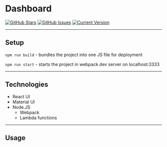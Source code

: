 # Dashboard

[![GitHub Stars](https://img.shields.io/github/stars/mhorger3/FreeEDR.svg)](https://github.com/mhorger3/FreeEDR/stargazers) [![GitHub Issues](https://img.shields.io/github/issues/mhorger3/FreeEDR.svg)](https://github.com/mhorger3/FreeEDR/issues) [![Current Version](https://img.shields.io/badge/version-1.0.0-green.svg)](https://github.com/mhorger3/FreeEDR)

---

## Setup

`npm run build` - bundles the project into one JS file for deployment

`npm run start` - starts the project in webpack dev server on localhost:3333

---

## Technologies

* React UI
* Material UI
* Node.JS
  * Webpack
  * Lambda functions

---

## Usage

